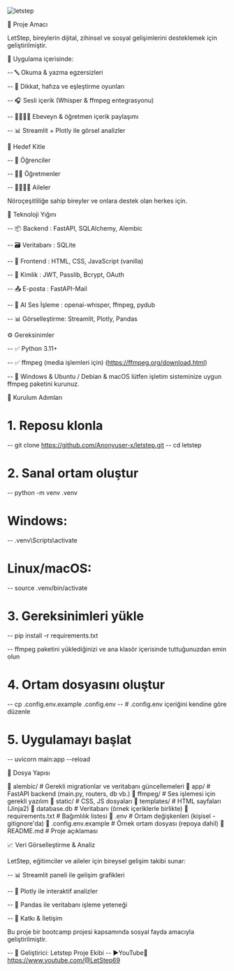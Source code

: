 
![letstep](https://github.com/user-attachments/assets/da3f7c21-645b-4a9b-8bbe-2b8dff560562)


🎯 Proje Amacı

LetStep, bireylerin dijital, zihinsel ve sosyal gelişimlerini desteklemek için geliştirilmiştir.

🧩 Uygulama içerisinde:

--   🔤 Okuma & yazma egzersizleri

--   🧠 Dikkat, hafıza ve eşleştirme oyunları

--   🎧 Sesli içerik (Whisper & ffmpeg entegrasyonu)

--   👨‍👩‍👧‍👦 Ebeveyn & öğretmen içerik paylaşımı 

--   📊 Streamlit + Plotly ile görsel analizler

👥 Hedef Kitle

--   👶 Öğrenciler

--   👩‍🏫 Öğretmenler

--   👨‍👩‍👧‍👦 Aileler

Nöroçeşitliliğe sahip bireyler ve onlara destek olan herkes için.



🧩 Teknoloji Yığını

--   📦 Backend     : FastAPI, SQLAlchemy, Alembic

--   🗃️ Veritabanı  : SQLite

--   🎨 Frontend    : HTML, CSS, JavaScript (vanilla)

--   🔐 Kimlik      : JWT, Passlib, Bcrypt, OAuth

--   📤 E-posta     : FastAPI-Mail

--   🧠 AI Ses İşleme : openai-whisper, ffmpeg, pydub

--   📊 Görselleştirme: Streamlit, Plotly, Pandas


⚙️ Gereksinimler

--   ✅ Python 3.11+

--   ✅ ffmpeg (media işlemleri için) (https://ffmpeg.org/download.html)

--   🔗 Windows & Ubuntu / Debian  & macOS lütfen işletim sisteminize uygun ffmpeg paketini kurunuz.



🚀 Kurulum Adımları

# 1. Reposu klonla
--   git clone https://github.com/Anonyuser-x/letstep.git
--   cd letstep

# 2. Sanal ortam oluştur
--   python -m venv .venv

# Windows:
--   .venv\Scripts\activate

# Linux/macOS:
--   source .venv/bin/activate

# 3. Gereksinimleri yükle
--   pip install -r requirements.txt

--   ffmpeg paketini yüklediğinizi ve ana klasör içerisinde tuttuğunuzdan emin olun

# 4. Ortam dosyasını oluştur
--   cp .config.env.example .config.env
--   # .config.env içeriğini kendine göre düzenle

# 5. Uygulamayı başlat
--   uvicorn main:app --reload

📁 Dosya Yapısı

📁 alembic/             # Gerekli migrationlar ve veritabanı güncellemeleri
📁 app/                 # FastAPI backend (main.py, routers, db vb.)
📁 ffmpeg/              # Ses işlemesi için gerekli yazılım 
📁 static/              # CSS, JS dosyaları
📁 templates/           # HTML sayfaları (Jinja2)
📄 database.db          # Veritabanı (örnek içeriklerle birlikte)
📄 requirements.txt     # Bağımlılık listesi
📄 .env                 # Ortam değişkenleri (kişisel - gitignore'da)
📄 .config.env.example  # Örnek ortam dosyası (repoya dahil)
📄 README.md            # Proje açıklaması


📈 Veri Görselleştirme & Analiz

LetStep, eğitimciler ve aileler için bireysel gelişim takibi sunar:

--   📊 Streamlit paneli ile gelişim grafikleri

--   📌 Plotly ile interaktif analizler

--   📑 Pandas ile veritabanı işleme yeteneği

--   🤝 Katkı & İletişim

Bu proje bir bootcamp projesi kapsamında sosyal fayda amacıyla geliştirilmiştir.

--   👤 Geliştirici: Letstep Proje Ekibi
--   ▶️YouTube🔴 https://www.youtube.com/@LetStep69

